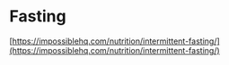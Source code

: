 # Fasting

[https://impossiblehq.com/nutrition/intermittent-fasting/](https://impossiblehq.com/nutrition/intermittent-fasting/)

